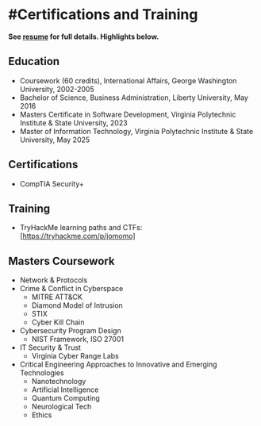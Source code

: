 # #Certifications and Training

<b>See [resume](https://github.com/jodymiller/Cybersecurity/blob/main/certifications-and-training/Resume.pdf) for full details. Highlights below.</b>

## Education
* Coursework (60 credits), International Affairs, George Washington University, 2002-2005
* Bachelor of Science, Business Administration, Liberty University, May 2016
* Masters Certificate in Software Development, Virginia Polytechnic Institute & State University, 2023
* Master of Information Technology, Virginia Polytechnic Institute & State University, May 2025


## Certifications
* CompTIA Security+

## Training
* TryHackMe learning paths and CTFs: [https://tryhackme.com/p/jomomo]

## Masters Coursework
* Network & Protocols
* Crime & Conflict in Cyberspace
  * MITRE ATT&CK
  * Diamond Model of Intrusion
  * STIX
  * Cyber Kill Chain
* Cybersecurity Program Design
  * NIST Framework, ISO 27001
* IT Security & Trust
  * Virginia Cyber Range Labs
* Critical Engineering Approaches to Innovative and Emerging Technologies
  * Nanotechnology
  * Artificial Intelligence
  * Quantum Computing
  * Neurological Tech
  * Ethics



